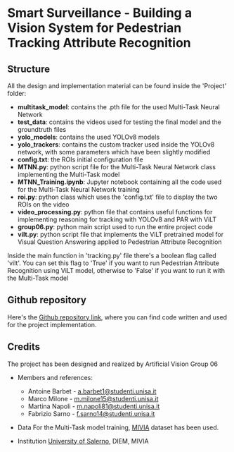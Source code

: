 # Smart Surveillance - Building a Vision System for Pedestrian Tracking Attribute Recognition

## Structure
All the design and implementation material can be found inside the 'Project' folder:
- **multitask_model**: contains the .pth file for the used Multi-Task Neural Network
- **test_data**: contains the videos used for testing the final model and the groundtruth files
- **yolo_models**: contains the used YOLOv8 models
- **yolo_trackers**: contains the custom tracker used inside the YOLOv8 network, with some parameters which have been slightly modified
- **config.txt**: the ROIs initial configuration file
- **MTNN.py**: python script file for the Multi-Task Neural Network class implementing the Multi-Task model
- **MTNN_Training.ipynb**: Jupyter notebook containing all the code used for the Multi-Task Neural Network training
- **roi.py**: python class which uses the 'config.txt' file to display the two ROIs on the video
- **video_processing.py**: python file that contains useful functions for implementing reasoning for tracking with YOLOv8 and PAR with ViLT
- **group06.py**: python main script used to run the entire project code
- **vilt.py**: python script file that implements the ViLT pretrained model for Visual Question Answering applied to Pedestrian Attribute Recognition

Inside the main function in 'tracking.py' file there's a boolean flag called 'vilt'. You can set this flag to 'True' if you want to run Pedestrian Attribute Recognition using ViLT model, otherwise to 'False' if you want to run it with the Multi-Task model

## Github repository
Here's the [Github repository link](https://github.com/fabriziosarno/artificialvision), where you can find code written and used for the project implementation.

## Credits
The project has been designed and realized by Artificial Vision Group 06

- Members and references:
  - Antoine Barbet - [a.barbet1@studenti.unisa.it](mailto:a.barbet1@studenti.unisa.it)
  - Marco Milone - [m.milone15@studenti.unisa.it](mailto:m.milone15@studenti.unisa.it)
  - Martina Napoli - [m.napoli81@studenti.unisa.it](mailto:m.napoli81@studenti.unisa.it)
  - Fabrizio Sarno - [f.sarno14@studenti.unisa.it](mailto:f.sarno14@studenti.unisa.it)

- Data
  For the Multi-Task model training, [MIVIA](https://mivia.unisa.it/) dataset has been used.

- Institution
  [University of Salerno](https://web.unisa.it/en/university), DIEM, MIVIA
